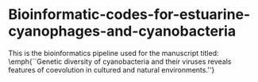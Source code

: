 # Bioinformatic-codes-for-estuarine-cyanophages-and-cyanobacteria
This is the bioinformatics pipeline used for the manuscript titled:   \emph{``Genetic diversity of cyanobacteria and their viruses reveals features of coevolution in cultured and natural environments.''}
